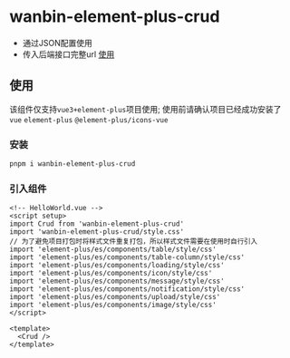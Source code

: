 # wanbin-element-plus-crud

- 通过JSON配置使用
- 传入后端接口完整url [使用](#使用)

## 使用
该组件仅支持`vue3+element-plus`项目使用;
使用前请确认项目已经成功安装了 `vue` `element-plus` `@element-plus/icons-vue`

### 安装

```bash
pnpm i wanbin-element-plus-crud
```

### 引入组件

```vue
<!-- HelloWorld.vue -->
<script setup>
import Crud from 'wanbin-element-plus-crud'
import 'wanbin-element-plus-crud/style.css'
// 为了避免项目打包时将样式文件重复打包，所以样式文件需要在使用时自行引入
import 'element-plus/es/components/table/style/css'
import 'element-plus/es/components/table-column/style/css'
import 'element-plus/es/components/loading/style/css'
import 'element-plus/es/components/icon/style/css'
import 'element-plus/es/components/message/style/css'
import 'element-plus/es/components/notification/style/css'
import 'element-plus/es/components/upload/style/css'
import 'element-plus/es/components/image/style/css'
</script>

<template>
  <Crud />
</template>
```
